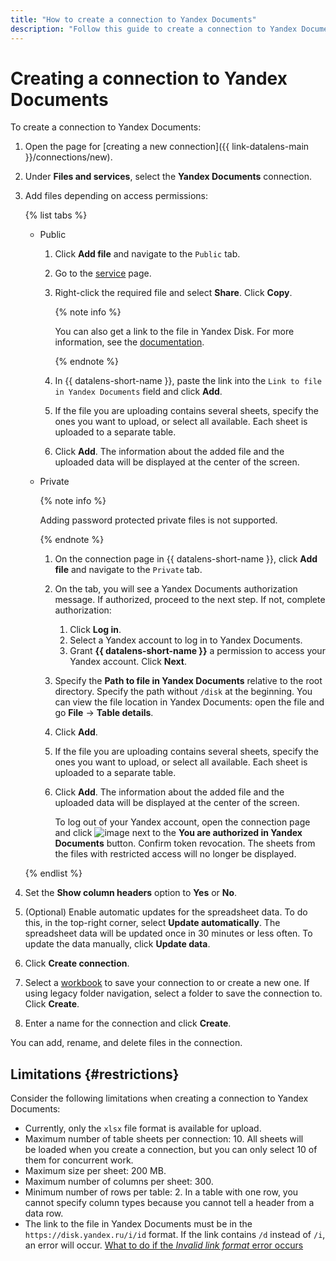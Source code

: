 ```yaml
---
title: "How to create a connection to Yandex Documents"
description: "Follow this guide to create a connection to Yandex Documents."
---
```


# Creating a connection to Yandex Documents


To create a connection to Yandex Documents:

1. Open the page for [creating a new connection]({{ link-datalens-main }}/connections/new).
1. Under **Files and services**, select the **Yandex Documents** connection.
1. Add files depending on access permissions:

   {% list tabs %}

   - Public

      1. Click **Add file** and navigate to the `Public` tab.
      1. Go to the [service](https://docs.yandex.ru/docs?type=xlsx) page.
      1. Right-click the required file and select **Share**. Click **Copy**.

         {% note info %}

         You can also get a link to the file in Yandex Disk. For more information, see the [documentation](https://yandex.com/support/disk/share/sharing.html#how-to-share).

         {% endnote %}

      1. In {{ datalens-short-name }}, paste the link into the `Link to file in Yandex Documents` field and click **Add**.
      1. If the file you are uploading contains several sheets, specify the ones you want to upload, or select all available. Each sheet is uploaded to a separate table.
      1. Click **Add**. The information about the added file and the uploaded data will be displayed at the center of the screen.

   - Private

      {% note info %}

      Adding password protected private files is not supported.

      {% endnote %}

      1. On the connection page in {{ datalens-short-name }}, click **Add file** and navigate to the `Private` tab.
      1. On the tab, you will see a Yandex Documents authorization message. If authorized, proceed to the next step. If not, complete authorization:
         1. Click **Log in**.
         1. Select a Yandex account to log in to Yandex Documents.
         1. Grant **{{ datalens-short-name }}** a permission to access your Yandex account. Click **Next**.
      1. Specify the **Path to file in Yandex Documents** relative to the root directory. Specify the path without `/disk` at the beginning. You can view the file location in Yandex Documents: open the file and go **File** → **Table details**.
      1. Click **Add**.
      1. If the file you are uploading contains several sheets, specify the ones you want to upload, or select all available. Each sheet is uploaded to a separate table.
      1. Click **Add**. The information about the added file and the uploaded data will be displayed at the center of the screen.

         To log out of your Yandex account, open the connection page and click ![image](../../../_assets/console-icons/arrow-right-from-square.svg) next to the **You are authorized in Yandex Documents** button. Confirm token revocation. The sheets from the files with restricted access will no longer be displayed.

   {% endlist %}

1. Set the **Show column headers** option to **Yes** or **No**.
1. (Optional) Enable automatic updates for the spreadsheet data. To do this, in the top-right corner, select **Update automatically**. The spreadsheet data will be updated once in 30 minutes or less often. To update the data manually, click **Update data**.
1. Click **Create connection**.


1. Select a [workbook](../../workbooks-collections/index.md) to save your connection to or create a new one. If using legacy folder navigation, select a folder to save the connection to. Click **Create**.


1. Enter a name for the connection and click **Create**.

You can add, rename, and delete files in the connection.

## Limitations {#restrictions}

Consider the following limitations when creating a connection to Yandex Documents:

* Currently, only the `xlsx` file format is available for upload.
* Maximum number of table sheets per connection: 10. All sheets will be loaded when you create a connection, but you can only select 10 of them for concurrent work.
* Maximum size per sheet: 200 MB.
* Maximum number of columns per sheet: 300.
* Minimum number of rows per table: 2. In a table with one row, you cannot specify column types because you cannot tell a header from a data row.
* The link to the file in Yandex Documents must be in the `https://disk.yandex.ru/i/id` format. If the link contains `/d` instead of `/i`, an error will occur. [What to do if the _Invalid link format_ error occurs](../../qa/connections.md#yadocs-error-link)
